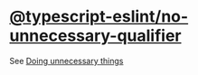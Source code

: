 [@typescript-eslint/no-unnecessary-qualifier](https://typescript-eslint.io/rules/no-unnecessary-qualifier)
==========================================================================================================
See [Doing unnecessary things](./_unnecessary.md)

